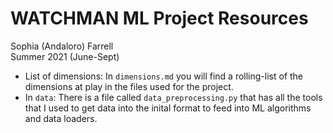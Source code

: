 # WATCHMAN ML Project Resources 

Sophia (Andaloro) Farrell
<br>
Summer 2021 (June-Sept)

- List of dimensions: In `dimensions.md` you will find a rolling-list of the dimensions at play in the files used for the project. 
- In `data`: There is a file called `data_preprocessing.py` that has all the tools that I used to get data into the inital format to feed into ML algorithms and data loaders. 
